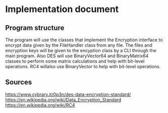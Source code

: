 # Implementation document
## Program structure
The program will use the classes that implement the Encryption interface to encrypt data given by the FileHandler class from any file. The files and encryption keys will be given to the encyption class by a CLI through the main program. Also DES will use BinaryVector64 and BinaryMatrix64 classes to perform some matrix calculations and help with bit-level operations. RC4 willalso use BinaryVector to help with bit-level operations.

## Sources  
https://www.cybrary.it/0p3n/des-data-encryption-standard/  
https://en.wikipedia.org/wiki/Data_Encryption_Standard
https://en.wikipedia.org/wiki/RC4
